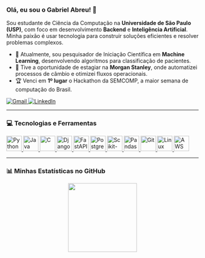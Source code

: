 ### Olá, eu sou o Gabriel Abreu! 👋

<p align="left"> 
  Sou estudante de Ciência da Computação na <strong>Universidade de São Paulo (USP)</strong>, com foco em desenvolvimento <strong>Backend</strong> e <strong>Inteligência Artificial</strong>. Minha paixão é usar tecnologia para construir soluções eficientes e resolver problemas complexos.
</p>

- 🔬 Atualmente, sou pesquisador de Iniciação Científica em <strong>Machine Learning</strong>, desenvolvendo algoritmos para classificação de pacientes.
- 🏦 Tive a oportunidade de estagiar na <strong>Morgan Stanley</strong>, onde automatizei processos de câmbio e otimizei fluxos operacionais.
- 🏆 Venci em <strong>1º lugar</strong> o Hackathon da SEMCOMP, a maior semana de computação do Brasil.

<div align="left">
  <a href="mailto:gabrielabreu571@gmail.com" target="_blank">
    <img src="https://img.shields.io/badge/Gmail-D14836?style=for-the-badge&logo=gmail&logoColor=white" alt="Gmail">
  </a>
  <a href="https://www.linkedin.com/in/gabriel-abreubr/" target="_blank">
    <img src="https://img.shields.io/badge/LinkedIn-0077B5?style=for-the-badge&logo=linkedin&logoColor=white" alt="LinkedIn">
  </a>
</div>

---

### 💻 Tecnologias e Ferramentas

<p align="left">
  <a href="https://www.python.org" target="_blank" rel="noreferrer">
    <img src="https://cdn.jsdelivr.net/gh/devicons/devicon/icons/python/python-original.svg" width="40" height="40" alt="Python"/>
  </a>
  <a href="https://www.java.com" target="_blank" rel="noreferrer">
    <img src="https://cdn.jsdelivr.net/gh/devicons/devicon/icons/java/java-original.svg" width="40" height="40" alt="Java"/>
  </a>
  <a href="https://www.cprogramming.com/" target="_blank" rel="noreferrer">
    <img src="https://cdn.jsdelivr.net/gh/devicons/devicon/icons/c/c-original.svg" width="40" height="40" alt="C"/>
  </a>
  <a href="https://www.djangoproject.com/" target="_blank" rel="noreferrer">
    <img src="https://cdn.jsdelivr.net/gh/devicons/devicon/icons/django/django-plain.svg" width="40" height="40" alt="Django"/>
  </a>
  <a href="https://fastapi.tiangolo.com/" target="_blank" rel="noreferrer">
    <img src="https://cdn.jsdelivr.net/gh/devicons/devicon/icons/fastapi/fastapi-original.svg" width="40" height="40" alt="FastAPI"/>
  </a>
  <a href="https://www.postgresql.org" target="_blank" rel="noreferrer">
    <img src="https://cdn.jsdelivr.net/gh/devicons/devicon/icons/postgresql/postgresql-original.svg" width="40" height="40" alt="PostgreSQL"/>
  </a>
  <a href="https://scikit-learn.org/" target="_blank" rel="noreferrer">
    <img src="https://upload.wikimedia.org/wikipedia/commons/0/05/Scikit_learn_logo_small.svg" width="40" height="40" alt="Scikit-learn"/>
  </a>
  <a href="https://pandas.pydata.org/" target="_blank" rel="noreferrer">
    <img src="https://cdn.jsdelivr.net/gh/devicons/devicon/icons/pandas/pandas-original.svg" width="40" height="40" alt="Pandas"/>
  </a>
  <a href="https://git-scm.com/" target="_blank" rel="noreferrer">
    <img src="https://cdn.jsdelivr.net/gh/devicons/devicon/icons/git/git-original.svg" width="40" height="40" alt="Git"/>
  </a>
  <a href="https://www.linux.org/" target="_blank" rel="noreferrer">
    <img src="https://cdn.jsdelivr.net/gh/devicons/devicon/icons/linux/linux-original.svg" width="40" height="40" alt="Linux"/>
  </a>
  <a href="https://aws.amazon.com" target="_blank" rel="noreferrer">
    <img src="https://cdn.jsdelivr.net/gh/devicons/devicon/icons/amazonwebservices/amazonwebservices-original.svg" width="40" height="40" alt="AWS"/>
  </a>
</p>

---

### 📊 Minhas Estatísticas no GitHub

<div align="center">
  <a href="https://github.com/OGabrielAbreuBr">
    <img height="180em" src="https://github-readme-stats.vercel.app/api/top-langs/?username=OGabrielAbreuBr&layout=compact&langs_count=7&theme=dracula"/>
  </a>
</div>
